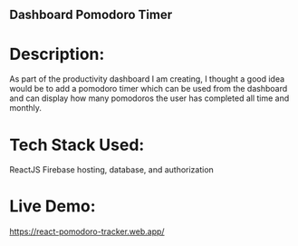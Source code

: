 ## Dashboard Pomodoro Timer

# Description: 
As part of the productivity dashboard I am creating, I thought a good idea would be to add a pomodoro timer which can be used from the dashboard and can display how many pomodoros the user has completed all time and monthly.

# Tech Stack Used:
ReactJS
Firebase hosting, database, and authorization

# Live Demo:
https://react-pomodoro-tracker.web.app/  

